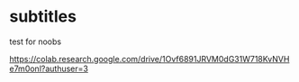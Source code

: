 # subtitles
test for noobs 

https://colab.research.google.com/drive/1Ovf6891JRVM0dG31W718KvNVHe7m0onl?authuser=3
